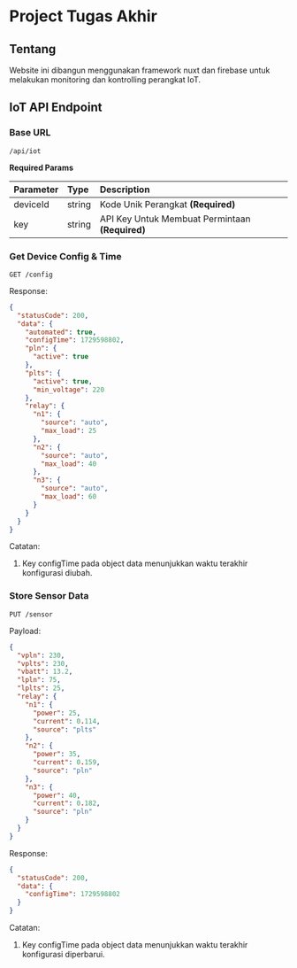 # Project Tugas Akhir

## Tentang

Website ini dibangun menggunakan framework nuxt dan firebase untuk melakukan monitoring dan kontrolling perangkat IoT.

## IoT API Endpoint

### Base URL

```
/api/iot
```

**Required Params**

| Parameter | Type   | Description                                     |
| :-------- | :----- | :---------------------------------------------- |
| deviceId  | string | Kode Unik Perangkat **(Required)**              |
| key       | string | API Key Untuk Membuat Permintaan **(Required)** |

### Get Device Config & Time

```http
GET /config
```

Response:

```json
{
  "statusCode": 200,
  "data": {
    "automated": true,
    "configTime": 1729598802,
    "pln": {
      "active": true
    },
    "plts": {
      "active": true,
      "min_voltage": 220
    },
    "relay": {
      "n1": {
        "source": "auto",
        "max_load": 25
      },
      "n2": {
        "source": "auto",
        "max_load": 40
      },
      "n3": {
        "source": "auto",
        "max_load": 60
      }
    }
  }
}
```

Catatan:

1. Key configTime pada object data menunjukkan waktu terakhir konfigurasi diubah.

### Store Sensor Data

```http
PUT /sensor
```

Payload:

```json
{
  "vpln": 230,
  "vplts": 230,
  "vbatt": 13.2,
  "lpln": 75,
  "lplts": 25,
  "relay": {
    "n1": {
      "power": 25,
      "current": 0.114,
      "source": "plts"
    },
    "n2": {
      "power": 35,
      "current": 0.159,
      "source": "pln"
    },
    "n3": {
      "power": 40,
      "current": 0.182,
      "source": "pln"
    }
  }
}
```

Response:

```json
{
  "statusCode": 200,
  "data": {
    "configTime": 1729598802
  }
}
```

Catatan:

1. Key configTime pada object data menunjukkan waktu terakhir konfigurasi diperbarui.
